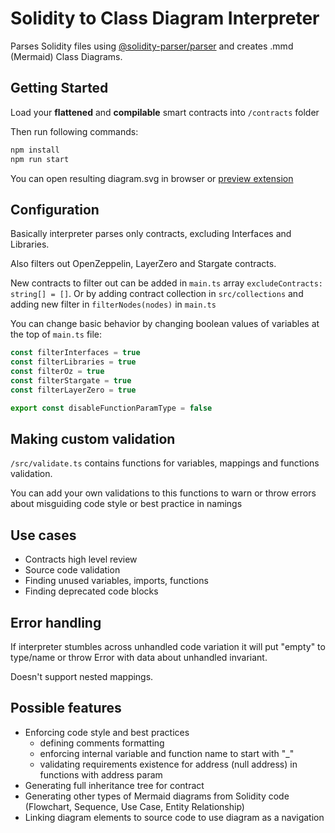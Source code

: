 # Solidity to Class Diagram Interpreter

Parses Solidity files using [@solidity-parser/parser](https://www.npmjs.com/package/@solidity-parser/parser) and creates .mmd (Mermaid) Class Diagrams.

## Getting Started

Load your **flattened** and **compilable** smart contracts into `/contracts` folder

Then run following commands:

```bash
npm install
npm run start
```

You can open resulting diagram.svg in browser or [preview extension](https://marketplace.visualstudio.com/items?itemName=vitaliymaz.vscode-svg-previewer)

## Configuration

Basically interpreter parses only contracts, excluding Interfaces and Libraries.

Also filters out OpenZeppelin, LayerZero and Stargate contracts.

New contracts to filter out can be added in `main.ts` array `excludeContracts: string[] = []`. Or by adding contract collection in `src/collections` and adding new filter in `filterNodes(nodes)` in `main.ts`

You can change basic behavior by changing boolean values of variables at the top of `main.ts` file:

```typescript
const filterInterfaces = true
const filterLibraries = true
const filterOz = true
const filterStargate = true
const filterLayerZero = true

export const disableFunctionParamType = false
```

## Making custom validation

`/src/validate.ts` contains functions for variables, mappings and functions validation.

You can add your own validations to this functions to warn or throw errors about misguiding code style or best practice in namings

## Use cases

-   Contracts high level review
-   Source code validation
-   Finding unused variables, imports, functions
-   Finding deprecated code blocks

## Error handling

If interpreter stumbles across unhandled code variation it will put "empty" to type/name or throw Error with data about unhandled invariant.

Doesn't support nested mappings.

## Possible features

-   Enforcing code style and best practices
    -   defining comments formatting
    -   enforcing internal variable and function name to start with "\_"
    -   validating requirements existence for address (null address) in functions with address param
-   Generating full inheritance tree for contract
-   Generating other types of Mermaid diagrams from Solidity code (Flowchart, Sequence, Use Case, Entity Relationship)
-   Linking diagram elements to source code to use diagram as a navigation
